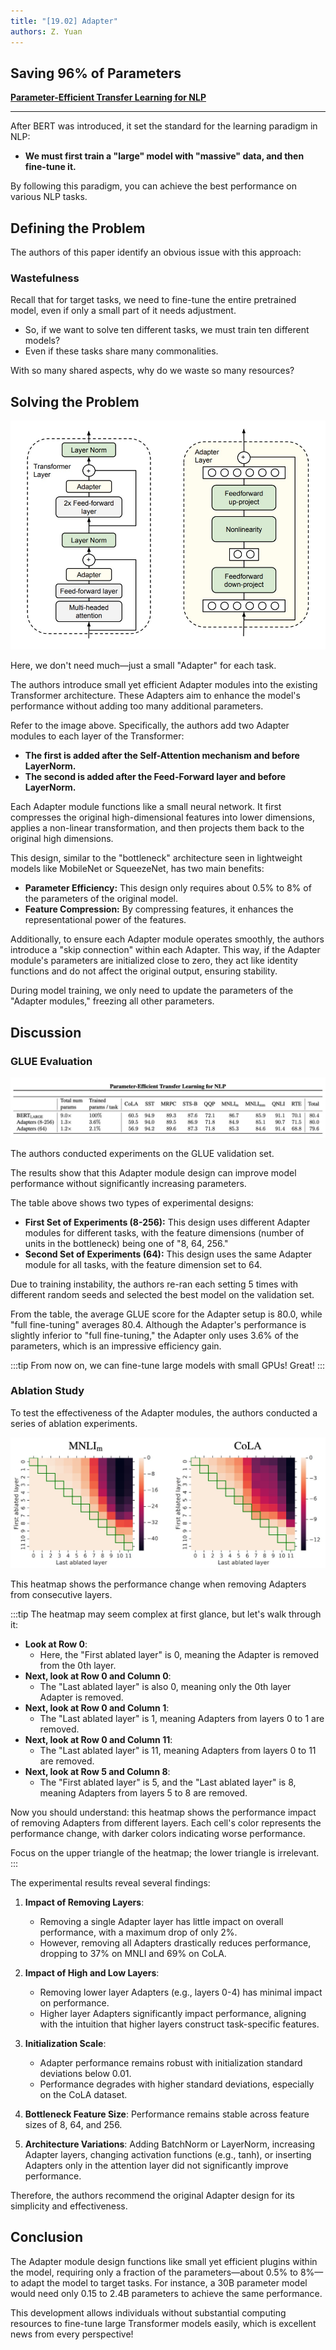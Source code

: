 ```yaml
---
title: "[19.02] Adapter"
authors: Z. Yuan
---
```


## Saving 96% of Parameters

[**Parameter-Efficient Transfer Learning for NLP**](https://arxiv.org/abs/1902.00751)

---

After BERT was introduced, it set the standard for the learning paradigm in NLP:

- **We must first train a "large" model with "massive" data, and then fine-tune it.**

By following this paradigm, you can achieve the best performance on various NLP tasks.

## Defining the Problem

The authors of this paper identify an obvious issue with this approach:

### Wastefulness

Recall that for target tasks, we need to fine-tune the entire pretrained model, even if only a small part of it needs adjustment.

- So, if we want to solve ten different tasks, we must train ten different models?
- Even if these tasks share many commonalities.

With so many shared aspects, why do we waste so many resources?

## Solving the Problem

![Adapter](./img/img1.jpg)

Here, we don't need much—just a small "Adapter" for each task.

The authors introduce small yet efficient Adapter modules into the existing Transformer architecture. These Adapters aim to enhance the model's performance without adding too many additional parameters.

Refer to the image above. Specifically, the authors add two Adapter modules to each layer of the Transformer:

- **The first is added after the Self-Attention mechanism and before LayerNorm.**
- **The second is added after the Feed-Forward layer and before LayerNorm.**

Each Adapter module functions like a small neural network. It first compresses the original high-dimensional features into lower dimensions, applies a non-linear transformation, and then projects them back to the original high dimensions.

This design, similar to the "bottleneck" architecture seen in lightweight models like MobileNet or SqueezeNet, has two main benefits:

- **Parameter Efficiency:** This design only requires about 0.5% to 8% of the parameters of the original model.
- **Feature Compression:** By compressing features, it enhances the representational power of the features.

Additionally, to ensure each Adapter module operates smoothly, the authors introduce a "skip connection" within each Adapter. This way, if the Adapter module's parameters are initialized close to zero, they act like identity functions and do not affect the original output, ensuring stability.

During model training, we only need to update the parameters of the "Adapter modules," freezing all other parameters.

## Discussion

### GLUE Evaluation

![Benchmark](./img/img2.jpg)

The authors conducted experiments on the GLUE validation set.

The results show that this Adapter module design can improve model performance without significantly increasing parameters.

The table above shows two types of experimental designs:

- **First Set of Experiments (8-256):** This design uses different Adapter modules for different tasks, with the feature dimensions (number of units in the bottleneck) being one of "8, 64, 256."
- **Second Set of Experiments (64):** This design uses the same Adapter module for all tasks, with the feature dimension set to 64.

Due to training instability, the authors re-ran each setting 5 times with different random seeds and selected the best model on the validation set.

From the table, the average GLUE score for the Adapter setup is 80.0, while "full fine-tuning" averages 80.4. Although the Adapter's performance is slightly inferior to "full fine-tuning," the Adapter only uses 3.6% of the parameters, which is an impressive efficiency gain.

:::tip
From now on, we can fine-tune large models with small GPUs! Great!
:::

### Ablation Study

To test the effectiveness of the Adapter modules, the authors conducted a series of ablation experiments.

![Ablation](./img/img3.jpg)

This heatmap shows the performance change when removing Adapters from consecutive layers.

:::tip
The heatmap may seem complex at first glance, but let's walk through it:

- **Look at Row 0**:
  - Here, the "First ablated layer" is 0, meaning the Adapter is removed from the 0th layer.
- **Next, look at Row 0 and Column 0**:
  - The "Last ablated layer" is also 0, meaning only the 0th layer Adapter is removed.
- **Next, look at Row 0 and Column 1**:
  - The "Last ablated layer" is 1, meaning Adapters from layers 0 to 1 are removed.
- **Next, look at Row 0 and Column 11**:
  - The "Last ablated layer" is 11, meaning Adapters from layers 0 to 11 are removed.
- **Next, look at Row 5 and Column 8**:
  - The "First ablated layer" is 5, and the "Last ablated layer" is 8, meaning Adapters from layers 5 to 8 are removed.

Now you should understand: this heatmap shows the performance impact of removing Adapters from different layers. Each cell's color represents the performance change, with darker colors indicating worse performance.

Focus on the upper triangle of the heatmap; the lower triangle is irrelevant.
:::

The experimental results reveal several findings:

1. **Impact of Removing Layers**:

   - Removing a single Adapter layer has little impact on overall performance, with a maximum drop of only 2%.
   - However, removing all Adapters drastically reduces performance, dropping to 37% on MNLI and 69% on CoLA.

2. **Impact of High and Low Layers**:

   - Removing lower layer Adapters (e.g., layers 0-4) has minimal impact on performance.
   - Higher layer Adapters significantly impact performance, aligning with the intuition that higher layers construct task-specific features.

3. **Initialization Scale**:

   - Adapter performance remains robust with initialization standard deviations below 0.01.
   - Performance degrades with higher standard deviations, especially on the CoLA dataset.

4. **Bottleneck Feature Size**: Performance remains stable across feature sizes of 8, 64, and 256.

5. **Architecture Variations**: Adding BatchNorm or LayerNorm, increasing Adapter layers, changing activation functions (e.g., tanh), or inserting Adapters only in the attention layer did not significantly improve performance.

Therefore, the authors recommend the original Adapter design for its simplicity and effectiveness.

## Conclusion

The Adapter module design functions like small yet efficient plugins within the model, requiring only a fraction of the parameters—about 0.5% to 8%—to adapt the model to target tasks. For instance, a 30B parameter model would need only 0.15 to 2.4B parameters to achieve the same performance.

This development allows individuals without substantial computing resources to fine-tune large Transformer models easily, which is excellent news from every perspective!
